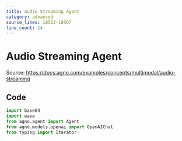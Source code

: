 ```yaml
---
title: Audio Streaming Agent
category: advanced
source_lines: 18553-18567
line_count: 14
---
```


# Audio Streaming Agent
Source: https://docs.agno.com/examples/concepts/multimodal/audio-streaming



## Code

```python
import base64
import wave
from agno.agent import Agent
from agno.models.openai import OpenAIChat
from typing import Iterator

